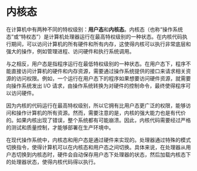 # 内核态

在计算机中有两种不同的特权级别：**用户态**和**内核态**。内核态（也称“操作系统态”或“特权态”）是计算机处理器运行在最高特权级别的一种状态。在内核代码执行期间，可以访问计算机的所有硬件和所有内存，这使得内核可以执行非常底层和强大的操作，例如管理进程、访问硬件和执行系统调用。

与之相反，用户态是指程序运行在最低特权级别的一种状态。在用户态下，程序不能直接访问计算机的硬件和内存资源，需要通过操作系统提供的接口来请求相关资源的访问权限。例如，一个运行在用户态下的程序如果想要访问硬件资源，就需要向操作系统发出 I/O 请求，由操作系统转换为对硬件的控制命令，最终使得程序可以访问硬件。

因为内核的代码运行在最高特权级别，所以它拥有比用户态更广泛的权限，能够访问和操作计算机的所有资源。然而，需要注意的是，内核的强大能力也是有代价的。如果内核出现了错误，整个系统都有可能崩溃。因此，内核代码需要经过严格的测试和质量控制，才能够部署在生产环境中。

在现代操作系统中，内核态和用户态是通过硬件来实现的。处理器通过特殊的模式切换指令，使得计算机可以在内核态和用户态之间切换。具体来说，在处理器从用户态切换到内核态时，硬件会自动保存用户态下处理器的状态，然后加载内核态下的处理器状态，使得内核代码得以执行。